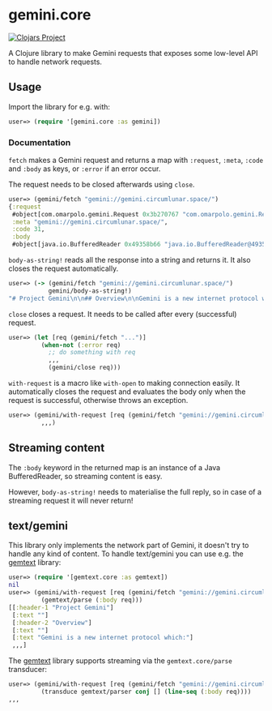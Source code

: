 # gemini.core

[![Clojars Project](https://img.shields.io/clojars/v/com.omarpolo/gemini.svg)](https://clojars.org/com.omarpolo/gemini)

A Clojure library to make Gemini requests that exposes some low-level
API to handle network requests.


## Usage

Import the library for e.g. with:

```clojure
user=> (require '[gemini.core :as gemini])
```

### Documentation

`fetch` makes a Gemini request and returns a map with `:request`,
`:meta`, `:code` and `:body` as keys, or `:error` if an error occur.

The request needs to be closed afterwards using `close`.

```clojure
user=> (gemini/fetch "gemini://gemini.circumlunar.space/")
{:request
 #object[com.omarpolo.gemini.Request 0x3b270767 "com.omarpolo.gemini.Request@3b270767"],
 :meta "gemini://gemini.circumlunar.space/",
 :code 31,
 :body
 #object[java.io.BufferedReader 0x49358b66 "java.io.BufferedReader@49358b66"]}
```

`body-as-string!` reads all the response into a string and returns it.
It also closes the request automatically.

```clojure
user=> (-> (gemini/fetch "gemini://gemini.circumlunar.space/")
           gemini/body-as-string!)
"# Project Gemini\n\n## Overview\n\nGemini is a new internet protocol which..."
```

`close` closes a request.  It needs to be called after every
(successful) request.

```clojure
user=> (let [req (gemini/fetch "...")]
         (when-not (:error req)
           ;; do something with req
           ,,,
           (gemini/close req)))
```

`with-request` is a macro like `with-open` to making connection
easily.  It automatically closes the request and evaluates the body
only when the request is successful, otherwise throws an exception.

```clojure
user=> (gemini/with-request [req (gemini/fetch "gemini://gemini.circumlunar.space/")]
         ,,,)
```


## Streaming content

The `:body` keyword in the returned map is an instance of a Java
BufferedReader, so streaming content is easy.

However, `body-as-string!` needs to materialise the full reply, so in
case of a streaming request it will never return!


## text/gemini

This library only implements the network part of Gemini, it doesn't
try to handle any kind of content.  To handle text/gemini you can use
e.g. the [gemtext][gemtext] library:

```clojure
user=> (require '[gemtext.core :as gemtext])
nil
user=> (gemini/with-request [req (gemini/fetch "gemini://gemini.circumlunar.space/")]
         (gemtext/parse (:body req)))
[[:header-1 "Project Gemini"]
 [:text ""]
 [:header-2 "Overview"]
 [:text ""]
 [:text "Gemini is a new internet protocol which:"]
 ,,,]
```

The [gemtext][gemtext] library supports streaming via the
`gemtext.core/parse` transducer:

```clojure
user=> (gemini/with-request [req (gemini/fetch "gemini://gemini.circumlunar.space/")]
         (transduce gemtext/parser conj [] (line-seq (:body req))))
,,,
```


[gemtext]: https://github.com/omar-polo/gemtext
